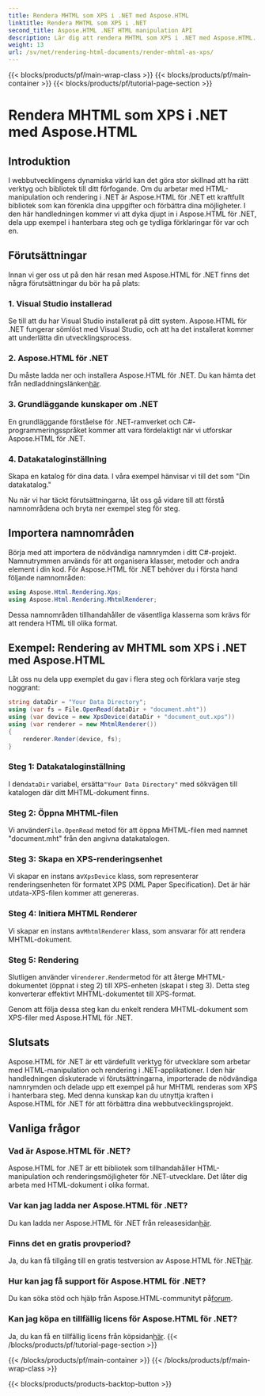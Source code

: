 ```yaml
---
title: Rendera MHTML som XPS i .NET med Aspose.HTML
linktitle: Rendera MHTML som XPS i .NET
second_title: Aspose.HTML .NET HTML manipulation API
description: Lär dig att rendera MHTML som XPS i .NET med Aspose.HTML. Förbättra dina HTML-manipuleringsfärdigheter och öka dina webbutvecklingsprojekt!
weight: 13
url: /sv/net/rendering-html-documents/render-mhtml-as-xps/
---
```


{{< blocks/products/pf/main-wrap-class >}}
{{< blocks/products/pf/main-container >}}
{{< blocks/products/pf/tutorial-page-section >}}

# Rendera MHTML som XPS i .NET med Aspose.HTML

## Introduktion

I webbutvecklingens dynamiska värld kan det göra stor skillnad att ha rätt verktyg och bibliotek till ditt förfogande. Om du arbetar med HTML-manipulation och rendering i .NET är Aspose.HTML för .NET ett kraftfullt bibliotek som kan förenkla dina uppgifter och förbättra dina möjligheter. I den här handledningen kommer vi att dyka djupt in i Aspose.HTML för .NET, dela upp exempel i hanterbara steg och ge tydliga förklaringar för var och en.

## Förutsättningar

Innan vi ger oss ut på den här resan med Aspose.HTML för .NET finns det några förutsättningar du bör ha på plats:

### 1. Visual Studio installerad

Se till att du har Visual Studio installerat på ditt system. Aspose.HTML för .NET fungerar sömlöst med Visual Studio, och att ha det installerat kommer att underlätta din utvecklingsprocess.

### 2. Aspose.HTML för .NET

 Du måste ladda ner och installera Aspose.HTML för .NET. Du kan hämta det från nedladdningslänken[här](https://releases.aspose.com/html/net/).

### 3. Grundläggande kunskaper om .NET

En grundläggande förståelse för .NET-ramverket och C#-programmeringsspråket kommer att vara fördelaktigt när vi utforskar Aspose.HTML för .NET.

### 4. Datakataloginställning

Skapa en katalog för dina data. I våra exempel hänvisar vi till det som "Din datakatalog."

Nu när vi har täckt förutsättningarna, låt oss gå vidare till att förstå namnområdena och bryta ner exempel steg för steg.

## Importera namnområden

Börja med att importera de nödvändiga namnrymden i ditt C#-projekt. Namnutrymmen används för att organisera klasser, metoder och andra element i din kod. För Aspose.HTML för .NET behöver du i första hand följande namnområden:

```csharp
using Aspose.Html.Rendering.Xps;
using Aspose.Html.Rendering.MhtmlRenderer;
```

Dessa namnområden tillhandahåller de väsentliga klasserna som krävs för att rendera HTML till olika format.

## Exempel: Rendering av MHTML som XPS i .NET med Aspose.HTML

Låt oss nu dela upp exemplet du gav i flera steg och förklara varje steg noggrant:

```csharp
string dataDir = "Your Data Directory";
using (var fs = File.OpenRead(dataDir + "document.mht"))
using (var device = new XpsDevice(dataDir + "document_out.xps"))
using (var renderer = new MhtmlRenderer())
{
    renderer.Render(device, fs);
}
```

### Steg 1: Datakataloginställning

 I den`dataDir` variabel, ersätta`"Your Data Directory"` med sökvägen till katalogen där ditt MHTML-dokument finns.

### Steg 2: Öppna MHTML-filen

 Vi använder`File.OpenRead` metod för att öppna MHTML-filen med namnet "document.mht" från den angivna datakatalogen.

### Steg 3: Skapa en XPS-renderingsenhet

 Vi skapar en instans av`XpsDevice` klass, som representerar renderingsenheten för formatet XPS (XML Paper Specification). Det är här utdata-XPS-filen kommer att genereras.

### Steg 4: Initiera MHTML Renderer

 Vi skapar en instans av`MhtmlRenderer` klass, som ansvarar för att rendera MHTML-dokument.

### Steg 5: Rendering

 Slutligen använder vi`renderer.Render`metod för att återge MHTML-dokumentet (öppnat i steg 2) till XPS-enheten (skapat i steg 3). Detta steg konverterar effektivt MHTML-dokumentet till XPS-format.

Genom att följa dessa steg kan du enkelt rendera MHTML-dokument som XPS-filer med Aspose.HTML för .NET.

## Slutsats

Aspose.HTML för .NET är ett värdefullt verktyg för utvecklare som arbetar med HTML-manipulation och rendering i .NET-applikationer. I den här handledningen diskuterade vi förutsättningarna, importerade de nödvändiga namnrymden och delade upp ett exempel på hur MHTML renderas som XPS i hanterbara steg. Med denna kunskap kan du utnyttja kraften i Aspose.HTML för .NET för att förbättra dina webbutvecklingsprojekt.

## Vanliga frågor

### Vad är Aspose.HTML för .NET?
Aspose.HTML for .NET är ett bibliotek som tillhandahåller HTML-manipulation och renderingsmöjligheter för .NET-utvecklare. Det låter dig arbeta med HTML-dokument i olika format.

### Var kan jag ladda ner Aspose.HTML för .NET?
 Du kan ladda ner Aspose.HTML för .NET från releasesidan[här](https://releases.aspose.com/html/net/).

### Finns det en gratis provperiod?
 Ja, du kan få tillgång till en gratis testversion av Aspose.HTML för .NET[här](https://releases.aspose.com/).

### Hur kan jag få support för Aspose.HTML för .NET?
Du kan söka stöd och hjälp från Aspose.HTML-communityt på[forum](https://forum.aspose.com/).

### Kan jag köpa en tillfällig licens för Aspose.HTML för .NET?
 Ja, du kan få en tillfällig licens från köpsidan[här](https://purchase.aspose.com/temporary-license/).
{{< /blocks/products/pf/tutorial-page-section >}}

{{< /blocks/products/pf/main-container >}}
{{< /blocks/products/pf/main-wrap-class >}}

{{< blocks/products/products-backtop-button >}}
